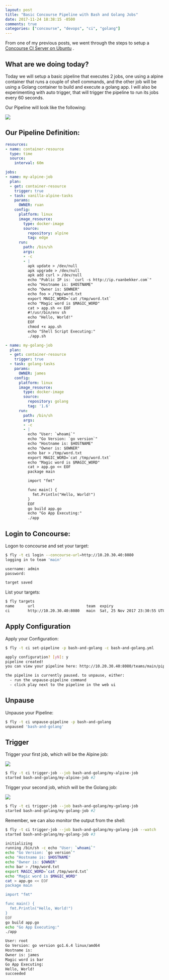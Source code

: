 ```yaml
---
layout: post
title: "Basic Concourse Pipeline with Bash and Golang Jobs"
date: 2017-11-24 18:38:15 -0500
comments: true
categories: ["concourse", "devops", "ci", "golang"] 
---
```


From one of my previous posts, we went through the steps to setup a [Concourse CI Server on Ubuntu](http://blog.ruanbekker.com/blog/2017/11/07/setup-a-concourse-ci-server-on-ubuntu-16/) .

## What are we doing today?

Today we will setup a basic pipeline that executes 2 jobs, one using a alpine container that runs a couple of shell commands, and the other job will be using a Golang container to build and execute a golang app. I will also be experimenting with auto trigger, that will trigger the pipeline to run its jobs every 60 seconds.

Our Pipeline will look like the following:

![](https://i.snag.gy/D0oO4M.jpg)

## Our Pipeline Definition:

```yml bash-and-golang.yml
resources:
- name: container-resource
  type: time
  source:
    interval: 60m

jobs:
- name: my-alpine-job
  plan:
  - get: container-resource
    trigger: true
  - task: vanilla-alpine-tasks
    params:
      OWNER: ruan
    config:
      platform: linux
      image_resource:
        type: docker-image
        source:
          repository: alpine
          tag: edge
      run:
        path: /bin/sh
        args:
        - -c
        - |
          apk update > /dev/null
          apk upgrade > /dev/null
          apk add curl > /dev/null
          echo "Public IP is: `curl -s http://ip.ruanbekker.com`"
          echo "Hostname is: $HOSTNAME"
          echo "Owner is: $OWNER"
          echo foo > /tmp/word.txt
          export MAGIC_WORD=`cat /tmp/word.txt`
          echo "Magic word is $MAGIC_WORD"
          cat > app.sh << EOF
          #!/usr/bin/env sh
          echo "Hello, World!"
          EOF
          chmod +x app.sh
          echo "Shell Script Executing:"
          ./app.sh

- name: my-golang-job
  plan:
  - get: container-resource
    trigger: true
  - task: golang-tasks
    params:
      OWNER: james
    config:
      platform: linux
      image_resource:
        type: docker-image
        source:
          repository: golang
          tag: '1.6'
      run:
        path: /bin/sh
        args:
        - -c
        - |
          echo "User: `whoami`"
          echo "Go Version: `go version`"
          echo "Hostname is: $HOSTNAME"
          echo "Owner is: $OWNER"
          echo bar > /tmp/word.txt
          export MAGIC_WORD=`cat /tmp/word.txt`
          echo "Magic word is $MAGIC_WORD"
          cat > app.go << EOF
          package main

          import "fmt"

          func main() {
            fmt.Println("Hello, World!")
          }
          EOF
          go build app.go
          echo "Go App Executing:"
          ./app
```

## Login to Concourse:

Logon to concourse and set your target:

```bash
$ fly -t ci login --concourse-url=http://10.20.30.40:8080
logging in to team 'main'

username: admin
password:

target saved
```

List your targets:

```bash
$ fly targets
name      url                       team  expiry
ci        http://10.20.30.40:8080   main  Sat, 25 Nov 2017 23:30:55 UTC
```

## Apply Configuration

Apply your Configuration:

```bash
$ fly -t ci set-pipeline -p bash-and-golang -c bash-and-golang.yml

apply configuration? [yN]: y
pipeline created!
you can view your pipeline here: http://10.20.30.40:8080/teams/main/pipelines/bash-and-golang

the pipeline is currently paused. to unpause, either:
  - run the unpause-pipeline command
  - click play next to the pipeline in the web ui
```

## Unpause

Unpause your Pipeline:

```bash
$ fly -t ci unpause-pipeline -p bash-and-golang
unpaused 'bash-and-golang'
```

## Trigger

Trigger your first job, which will be the Alpine job:

![](https://i.snag.gy/x7ksQO.jpg?nocache=1511567544851)

```bash
$ fly -t ci trigger-job --job bash-and-golang/my-alpine-job
started bash-and-golang/my-alpine-job #2
```

Trigger your second job, which will be the Golang job:

![](https://i.snag.gy/07nDiZ.jpg)

```bash
$ fly -t ci trigger-job --job bash-and-golang/my-golang-job
started bash-and-golang/my-golang-job #2
```

Remember, we can also monitor the output from the shell:

```bash
$ fly -t ci trigger-job --job bash-and-golang/my-golang-job --watch
started bash-and-golang/my-golang-job #3

initializing
running /bin/sh -c echo "User: `whoami`"
echo "Go Version: `go version`"
echo "Hostname is: $HOSTNAME"
echo "Owner is: $OWNER"
echo bar > /tmp/word.txt
export MAGIC_WORD=`cat /tmp/word.txt`
echo "Magic word is $MAGIC_WORD"
cat > app.go << EOF
package main

import "fmt"

func main() {
  fmt.Println("Hello, World!")
}
EOF
go build app.go
echo "Go App Executing:"
./app

User: root
Go Version: go version go1.6.4 linux/amd64
Hostname is:
Owner is: james
Magic word is bar
Go App Executing:
Hello, World!
succeeded
```
